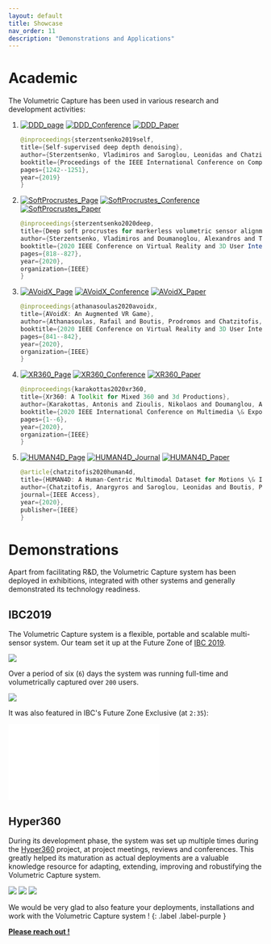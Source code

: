 ```yaml
---
layout: default
title: Showcase
nav_order: 11
description: "Demonstrations and Applications"
---
```


# Academic

The Volumetric Capture has been used in various research and development activities:

1. [![DDD_page](http://img.shields.io/badge/Depth-Denoising-blueviolet.svg?style=plastic)](https://vcl3d.github.io/DeepDepthDenoising/)
[![DDD_Conference](http://img.shields.io/badge/ICCV-2019-blue.svg?style=plastic)](https://iccv2019.thecvf.com/)
[![DDD_Paper](http://img.shields.io/badge/paper-arxiv.1909.01193-critical.svg?style=plastic)](https://arxiv.org/pdf/1909.01193.pdf)
    ```java
    @inproceedings{sterzentsenko2019self,
    title={Self-supervised deep depth denoising},
    author={Sterzentsenko, Vladimiros and Saroglou, Leonidas and Chatzitofis, Anargyros and Thermos, Spyridon and Zioulis, Nikolaos and Doumanoglou, Alexandros and Zarpalas, Dimitrios and Daras, Petros},
    booktitle={Proceedings of the IEEE International Conference on Computer Vision},
    pages={1242--1251},
    year={2019}
    }
    ```

2. [![SoftProcrustes_Page](http://img.shields.io/badge/Volumetric-Calibration-blueviolet.svg?style=plastic)](https://vcl3d.github.io/StructureNet/)
[![SoftProcrustes_Conference](http://img.shields.io/badge/IEEEVR-2020-blue.svg?style=plastic)](http://ieeevr.org/2020/)
[![SoftProcrustes_Paper](http://img.shields.io/badge/paper-arxiv.2003.10176-critical.svg?style=plastic)](https://arxiv.org/pdf/2003.10176.pdf)
    ```java
    @inproceedings{sterzentsenko2020deep,
    title={Deep soft procrustes for markerless volumetric sensor alignment},
    author={Sterzentsenko, Vladimiros and Doumanoglou, Alexandros and Thermos, Spyridon and Zioulis, Nikolaos and Zarpalas, Dimitrios and Daras, Petros},
    booktitle={2020 IEEE Conference on Virtual Reality and 3D User Interfaces (VR)},
    pages={818--827},
    year={2020},
    organization={IEEE}
    }
    ```

3. [![AVoidX_Page](http://img.shields.io/badge/AVoidX-Game-blueviolet.svg?style=plastic)](https://vcl3d.github.io/AVoidX/)
[![AVoidX_Conference](http://img.shields.io/badge/IEEEVR-2020-blue.svg?style=plastic)](http://ieeevr.org/2020/)
[![AVoidX_Paper](http://img.shields.io/badge/paper-ieee-critical.svg?style=plastic)](https://ieeexplore.ieee.org/abstract/document/9090597)
    ```java
    @inproceedings{athanasoulas2020avoidx,
    title={AVoidX: An Augmented VR Game},
    author={Athanasoulas, Rafail and Boutis, Prodromos and Chatzitofis, Anargyros and Doumanoglou, Alexandros and Drakoulis, Petros and Saroglou, Leonidas and Sterzentsenko, Vladimiros and Zioulis, Nikolaos and Zarpalas, Dimitrios and Daras, Petros},
    booktitle={2020 IEEE Conference on Virtual Reality and 3D User Interfaces Abstracts and Workshops (VRW)},
    pages={841--842},
    year={2020},
    organization={IEEE}
    }
    ```

4. [![XR360_Page](http://img.shields.io/badge/XR360-Toolkit-blueviolet.svg?style=plastic)](https://icme2020workshopxr.wordpress.com/)
[![XR360_Conference](http://img.shields.io/badge/ICME-2020-blue.svg?style=plastic)](https://www.2020.ieeeicme.org/)
[![XR360_Paper](http://img.shields.io/badge/paper-ieee-critical.svg?style=plastic)](https://vcl.iti.gr/vclNew/wp-content/uploads/2020/04/XR360_toolkit_for_mixed_360_3D_productions.pdf)
    ```java
    @inproceedings{karakottas2020xr360,
    title={Xr360: A Toolkit for Mixed 360 and 3d Productions},
    author={Karakottas, Antonis and Zioulis, Nikolaos and Doumanglou, Alexandros and Sterzentsenko, Vladimiros and Gkitsas, Vasileios and Zarpalas, Dimitrios and Daras, Petros},
    booktitle={2020 IEEE International Conference on Multimedia \& Expo Workshops (ICMEW)},
    pages={1--6},
    year={2020},
    organization={IEEE}
    }
    ```

5. [![HUMAN4D_Page](http://img.shields.io/badge/HUMAN4D-Dataset-blueviolet.svg?style=plastic)](https://vcl.iti.gr/dataset/human4d/)
[![HUMAN4D_Journal](http://img.shields.io/badge/IEEE-Access-blue.svg?style=plastic)](https://ieee-dataport.org/open-access/human4d-human-centric-multimodal-dataset-motions-immersive-media)
[![HUMAN4D_Paper](http://img.shields.io/badge/paper-ieee-critical.svg?style=plastic)](https://ieeexplore.ieee.org/document/9204617)
    ```java
    @article{chatzitofis2020human4d,
    title={HUMAN4D: A Human-Centric Multimodal Dataset for Motions \& Immersive Media},
    author={Chatzitofis, Anargyros and Saroglou, Leonidas and Boutis, Prodromos and Drakoulis, Petros and Zioulis, Nikolaos and Subramanyam, Shishir and Kevelham, Bart and Charbonnier, Caecilia and Cesar, Pablo and Zarpalas, Dimitrios and others},
    journal={IEEE Access},
    year={2020},
    publisher={IEEE}
    }
    ```

# Demonstrations

Apart from facilitating R&D, the Volumetric Capture system has been deployed in exhibitions, integrated with other systems and generally demonstrated its technology readiness.

## IBC2019

The Volumetric Capture system is a flexible, portable and scalable multi-sensor system.
Our team set it up at the Future Zone of [IBC 2019](https://www.ibc.org/trends/welcome-to-ibc2019/4553.article).

<!--
<img align="left" width="49%" src="../../assets/images/IBC/IBC1.jpg"/>
<img align="right" width="49%" src="../../assets/images/IBC/IBC2.jpg"/>
<img align="left" width="49%" src="../../assets/images/IBC/IBC3.jpg"/>
<img align="right" width="49%" src="../../assets/images/IBC/IBC4.jpg"/>
-->
<img src="../../assets/images/IBC/Setup_Collage.png"/>

Over a period of six (`6`) days the system was running full-time and volumetrically captured over `200` users.

<img src="../../assets/images/IBC/Users_Collage.png"/>

It was also featured in IBC's Future Zone Exclusive (at `2:35`):

<iframe src='//players.brightcove.net/3737230800001/PkY6G0HFf_default/index.html?videoId=6086249120001' allowfullscreen frameborder=0></iframe>

## Hyper360

During its development phase, the system was set up multiple times during the [Hyper360](https://www.hyper360.eu/) project, at project meetings, reviews and conferences.
This greatly helped its maturation as actual deployments are a valuable knowledge resource for adapting, extending, improving and robustifying the Volumetric Capture system.

<img src="../../assets/images/Hyper360/MWS_Fraunhofer.jpg"/>
<img src="../../assets/images/Hyper360/RTI_Mediaset_Review01.jpg"/>
<img src="../../assets/images/Hyper360/RTI_Mediaset02.jpg"/>

We would be very glad to also feature your deployments, installations and work with the Volumetric Capture system !
{: .label .label-purple }

**[Please reach out !](../../#developers)**